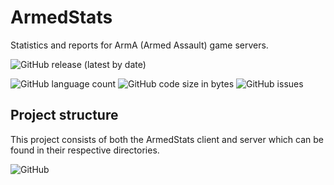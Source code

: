# ArmedStats
Statistics and reports for ArmA (Armed Assault) game servers.

![GitHub release (latest by date)](https://img.shields.io/github/v/release/EM-Creations/ArmedStats?style=for-the-badge)

![GitHub language count](https://img.shields.io/github/languages/count/EM-Creations/ArmedStats?style=for-the-badge)
![GitHub code size in bytes](https://img.shields.io/github/languages/code-size/EM-Creations/ArmedStats?style=for-the-badge)
![GitHub issues](https://img.shields.io/github/issues-raw/EM-Creations/ArmedStats?style=for-the-badge)


## Project structure
This project consists of both the ArmedStats client and server which can be found in their respective directories.

![GitHub](https://img.shields.io/github/license/EM-Creations/ArmedStats?style=for-the-badge)

